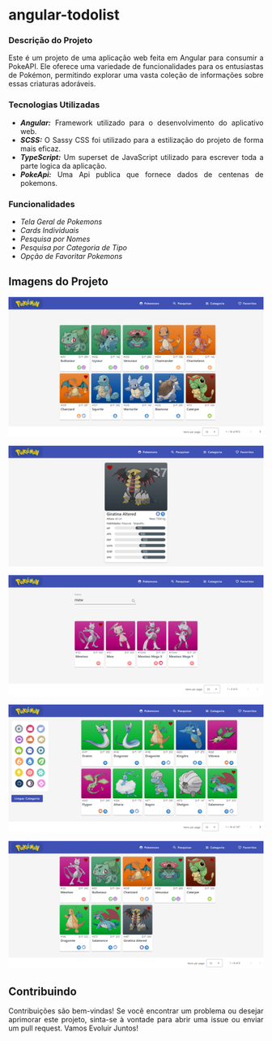 # angular-todolist
<div style="text-align: justify">

### Descrição do Projeto
<p>Este é um projeto de uma aplicação web feita em Angular para consumir a PokeAPI. Ele oferece uma variedade de funcionalidades para os entusiastas de Pokémon, permitindo explorar uma vasta coleção de informações sobre essas criaturas adoráveis.</p>

### Tecnologias Utilizadas
- ***Angular:*** Framework utilizado para o desenvolvimento do aplicativo web.
- ***SCSS:*** O Sassy CSS foi utilizado para a estilização do projeto de forma mais eficaz.
- ***TypeScript:*** Um superset de JavaScript utilizado para escrever toda a parte logica da aplicação.
- ***PokeApi:*** Uma Api publica que fornece dados de centenas de pokemons.

### Funcionalidades
- *Tela Geral de Pokemons*
- *Cards Individuais*
- *Pesquisa por Nomes*
- *Pesquisa por Categoria de Tipo*
- *Opção de Favoritar Pokemons*

## Imagens do Projeto
![Tela Geral de Pokemons](./src/assets/images/imgs-repository/pokemons.png)

![Cards Individuais](./src/assets/images/imgs-repository/card.png)

![Pesquisa por Nomes](./src/assets/images/imgs-repository/search.png)

![Pesquisa por Categoria de Tipo](./src/assets/images/imgs-repository/categories.png)

![Opção de Favoritar Pokemons](./src/assets/images/imgs-repository/favorites.png)


## Contribuindo
<p>Contribuições são bem-vindas! Se você encontrar um problema ou desejar aprimorar este projeto, sinta-se à vontade para abrir uma issue ou enviar um pull request. Vamos Evoluir Juntos!</p>
